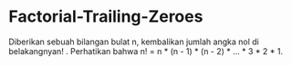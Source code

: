 # Factorial-Trailing-Zeroes
Diberikan sebuah bilangan bulat n, kembalikan jumlah angka nol di belakangnyan! .  Perhatikan bahwa n! = n * (n - 1) * (n - 2) * ... * 3 * 2 * 1.
